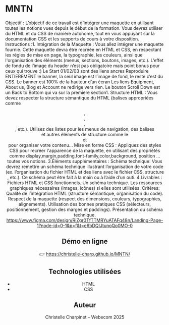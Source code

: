 # MNTN
Objectif :
L’objectif de ce travail est d’intégrer une maquette en utilisant toutes les notions vues depuis le début de la formation. Vous devrez utiliser du HTML et du CSS de manière autonome, tout en vous appuyant sur la documentation CSS et les supports de cours à votre disposition.
Instructions :1.
Intégration de la Maquette :
Vous allez intégrer une maquette fournie.
Cette maquette devra être recréée en HTML et CSS, en respectant les règles de mise en page, la typographie, les couleurs, ainsi que l'organisation des éléments (menus, sections, boutons, images, etc.).
L’effet de fondu de l’image du header n’est pas obligatoire mais point bonus pour ceux qui trouve :)
Le Start 01/02/03 sont des liens ancres
Reproduire ENTIEREMENT le banner, la seul image est l’image de fond, le reste c’est du CSS. Le banner est 100% de la hauteur d’un écran
Les liens Equipment, About us, Blog et Account ne redirige vers rien.
Le bouton Scroll Down est un Back to Bottom qui va sur la première section1.
Structure HTML :
Vous devez respecter la structure sémantique du HTML (balises appropriées comme<header>,<footer>,<section>,<article>, etc.).
Utilisez des listes pour les menus de navigation, des balises <div> et autres éléments de structure comme le <main> et <aside> pour organiser votre contenu…
Mise en forme CSS :
Appliquez des styles CSS pour recréer l'apparence de la maquette, en utilisant des propriétés comme display,margin,padding,font-family,color,background, position … toutes vos notions.
3.Éléments supplémentaires :
Schéma technique: Vous devrez remettre un schéma technique illustrant l’organisation de votre code (ex. l’organisation du fichier HTML et des liens avec le fichier CSS, structure , etc.). Ce schéma peut être fait à la main ou à l’aide d’un outi.
4.Livrables :
Fichiers HTML et CSS fonctionnels.
Un schéma technique.
Les ressources graphiques nécessaires (images, icônes) si elles sont utilisées.
Critères:
Qualité de l’intégration HTML (structure sémantique, organisation du code).
Respect de la maquette (respect des dimensions, couleurs, typographies, alignements).
Utilisation des bonnes pratiques CSS (sélecteurs, positionnement, gestion des marges et paddings).
Présentation du schéma technique.
https://www.figma.com/design/RiZgr0TfTTMRYuATAFq48n/Landing-Page-1?node-id=0-1&p=f&t=e6bDQIJtunoQo0MO-0
## Démo en ligne
👉 https://christelle-charp.github.io/MNTN/
## Technologies utilisées
- HTML
- CSS
## Auteur
Christelle Charpinet – Webecom 2025
